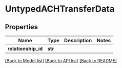 # UntypedACHTransferData

## Properties
Name | Type | Description | Notes
------------ | ------------- | ------------- | -------------
**relationship_id** | **str** |  | 

[[Back to Model list]](../README.md#documentation-for-models) [[Back to API list]](../README.md#documentation-for-api-endpoints) [[Back to README]](../README.md)

